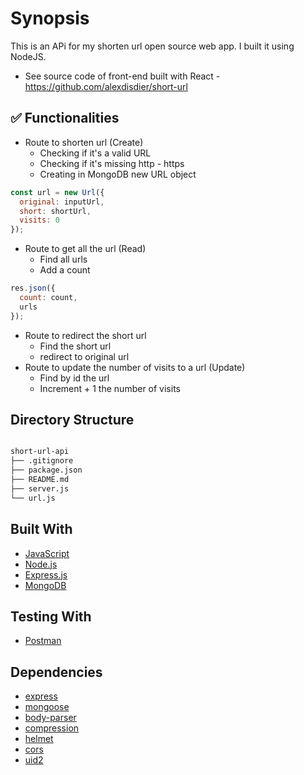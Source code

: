 # Synopsis

This is an APi for my shorten url open source web app. I built it using NodeJS.

- See source code of front-end built with React - https://github.com/alexdisdier/short-url

## ✅ Functionalities

- Route to shorten url (Create)
  - Checking if it's a valid URL
  - Checking if it's missing http - https
  - Creating in MongoDB new URL object

```javascript
const url = new Url({
  original: inputUrl,
  short: shortUrl,
  visits: 0
});
```

- Route to get all the url (Read)
  - Find all urls
  - Add a count

```javascript
res.json({
  count: count,
  urls
});
```

- Route to redirect the short url
  - Find the short url
  - redirect to original url
- Route to update the number of visits to a url (Update)
  - Find by id the url
  - Increment + 1 the number of visits

## Directory Structure

```bash

short-url-api
├── .gitignore
├── package.json
├── README.md
├── server.js
└── url.js

```

## Built With

- [JavaScript](https://developer.mozilla.org/bm/docs/Web/JavaScript)
- [Node.js](https://nodejs.org/en/)
- [Express.js](https://expressjs.com/)
- [MongoDB](https://www.mongodb.com/)

## Testing With

- [Postman](https://www.getpostman.com/)

## Dependencies

- [express](https://www.npmjs.com/package/express)
- [mongoose](https://www.npmjs.com/package/mongoose)
- [body-parser](https://www.npmjs.com/package/body-parser)
- [compression](https://www.npmjs.com/package/compression)
- [helmet](https://www.npmjs.com/package/helmet)
- [cors](https://www.npmjs.com/package/cors)
- [uid2](https://www.npmjs.com/package/uid2?activeTab=versions)
